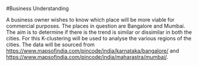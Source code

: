 #Business Understanding

A business owner wishes to know which place will be more viable for commercial purposes. The places in question are Bangalore and Mumbai. The aim is to 
determine if there is the trend is similar or dissimilar in both the cities. For this K-clustering will be used to analyse the various regions of the cities.
The data will be sourced from https://www.mapsofindia.com/pincode/india/karnataka/bangalore/ and https://www.mapsofindia.com/pincode/india/maharastra/mumbai/.
